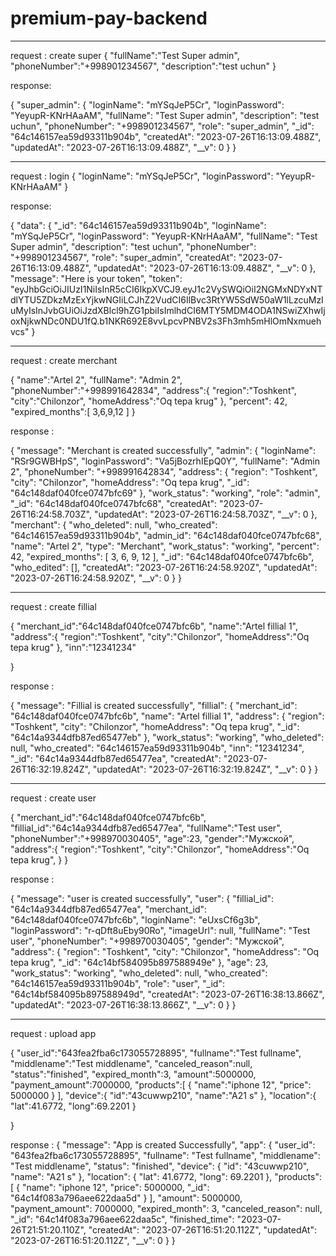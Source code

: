 # premium-pay-backend



---------------------------------------

request :  create super
{
    "fullName":"Test Super admin",
    "phoneNumber":"+998901234567",
    "description":"test uchun"
}


response:

{
    "super_admin": {
        "loginName": "mYSqJeP5Cr",
        "loginPassword": "YeyupR-KNrHAaAM",
        "fullName": "Test Super admin",
        "description": "test uchun",
        "phoneNumber": "+998901234567",
        "role": "super_admin",
        "_id": "64c146157ea59d93311b904b",
        "createdAt": "2023-07-26T16:13:09.488Z",
        "updatedAt": "2023-07-26T16:13:09.488Z",
        "__v": 0
    }
}

--------------------------------------------

request :  login
{
   "loginName": "mYSqJeP5Cr",
    "loginPassword": "YeyupR-KNrHAaAM"
}

response: 

{
    "data": {
        "_id": "64c146157ea59d93311b904b",
        "loginName": "mYSqJeP5Cr",
        "loginPassword": "YeyupR-KNrHAaAM",
        "fullName": "Test Super admin",
        "description": "test uchun",
        "phoneNumber": "+998901234567",
        "role": "super_admin",
        "createdAt": "2023-07-26T16:13:09.488Z",
        "updatedAt": "2023-07-26T16:13:09.488Z",
        "__v": 0
    },
    "message": "Here is your token",
    "token": "eyJhbGciOiJIUzI1NiIsInR5cCI6IkpXVCJ9.eyJ1c2VySWQiOiI2NGMxNDYxNTdlYTU5ZDkzMzExYjkwNGIiLCJhZ2VudCI6IlBvc3RtYW5SdW50aW1lLzcuMzIuMyIsInJvbGUiOiJzdXBlcl9hZG1pbiIsImlhdCI6MTY5MDM4ODA1NSwiZXhwIjoxNjkwNDc0NDU1fQ.b1NKR692E8vvLpcvPNBV2s3Fh3mh5mHlOmNxmuehvcs"
}


-------------------------------------------------------------------------


request : create merchant

{
    "name":"Artel 2",
    "fullName": "Admin 2",
    "phoneNumber":"+998991642834",
    "address":{
        "region":"Toshkent",
        "city":"Chilonzor",
        "homeAddress":"Oq tepa krug"
    },
    "percent": 42,
    "expired_months":[
        3,6,9,12
    ]
}


response : 
 

{
    "message": "Merchant is created successfully",
    "admin": {
        "loginName": "RSr9GWBHpS",
        "loginPassword": "Va5jBozrhIEpQ0Y",
        "fullName": "Admin 2",
        "phoneNumber": "+998991642834",
        "address": {
            "region": "Toshkent",
            "city": "Chilonzor",
            "homeAddress": "Oq tepa krug",
            "_id": "64c148daf040fce0747bfc69"
        },
        "work_status": "working",
        "role": "admin",
        "_id": "64c148daf040fce0747bfc68",
        "createdAt": "2023-07-26T16:24:58.703Z",
        "updatedAt": "2023-07-26T16:24:58.703Z",
        "__v": 0
    },
    "merchant": {
        "who_deleted": null,
        "who_created": "64c146157ea59d93311b904b",
        "admin_id": "64c148daf040fce0747bfc68",
        "name": "Artel 2",
        "type": "Merchant",
        "work_status": "working",
        "percent": 42,
        "expired_months": [
            3,
            6,
            9,
            12
        ],
        "_id": "64c148daf040fce0747bfc6b",
        "who_edited": [],
        "createdAt": "2023-07-26T16:24:58.920Z",
        "updatedAt": "2023-07-26T16:24:58.920Z",
        "__v": 0
    }
}

--------------------------------------------
request : create fillial


{
    "merchant_id":"64c148daf040fce0747bfc6b",
    "name":"Artel fillial 1",
    "address":{
        "region":"Toshkent",
        "city":"Chilonzor",
        "homeAddress":"Oq tepa krug"
    },
    "inn":"12341234"

}


response :

{
    "message": "Fillial is created successfully",
    "fillial": {
        "merchant_id": "64c148daf040fce0747bfc6b",
        "name": "Artel fillial 1",
        "address": {
            "region": "Toshkent",
            "city": "Chilonzor",
            "homeAddress": "Oq tepa krug",
            "_id": "64c14a9344dfb87ed65477eb"
        },
        "work_status": "working",
        "who_deleted": null,
        "who_created": "64c146157ea59d93311b904b",
        "inn": "12341234",
        "_id": "64c14a9344dfb87ed65477ea",
        "createdAt": "2023-07-26T16:32:19.824Z",
        "updatedAt": "2023-07-26T16:32:19.824Z",
        "__v": 0
    }
}


------------------------------------------


request : create user



{
	"merchant_id":"64c148daf040fce0747bfc6b",
	"fillial_id":"64c14a9344dfb87ed65477ea",
	"fullName":"Test user",
	"phoneNumber":"+998970030405",
	"age":23,
        "gender":"Мужской",
	"address":{
        "region":"Toshkent",
        "city":"Chilonzor",
        "homeAddress":"Oq tepa krug",
    }
}


response : 


{
    "message": "user is created successfully",
    "user": {
        "fillial_id": "64c14a9344dfb87ed65477ea",
        "merchant_id": "64c148daf040fce0747bfc6b",
        "loginName": "eUxsCf6g3b",
        "loginPassword": "r-qDft8uEby90Ro",
        "imageUrl": null,
        "fullName": "Test user",
        "phoneNumber": "+998970030405",
        "gender": "Мужской",
        "address": {
            "region": "Toshkent",
            "city": "Chilonzor",
            "homeAddress": "Oq tepa krug",
            "_id": "64c14bf584095b897588949e"
        },
        "age": 23,
        "work_status": "working",
        "who_deleted": null,
        "who_created": "64c146157ea59d93311b904b",
        "role": "user",
        "_id": "64c14bf584095b897588949d",
        "createdAt": "2023-07-26T16:38:13.866Z",
        "updatedAt": "2023-07-26T16:38:13.866Z",
        "__v": 0
    }
}


----------------------------------------



request : upload app

{
    "user_id":"643fea2fba6c173055728895",
    "fullname":"Test fullname",
    "middlename":"Test middlename",
    "canceled_reason":null,
    "status":"finished",
    "expired_month":3,
    "amount":5000000,
    "payment_amount":7000000,
    "products":[
        {
            "name":"iphone 12",
            "price": 5000000
        }
    ],
    "device":{
        "id":"43cuwwp210",
        "name":"A21 s"
    },
    "location":{
        "lat":41.6772,
        "long":69.2201
    }

}


response :
{
    "message": "App is created Successfully",
    "app": {
        "user_id": "643fea2fba6c173055728895",
        "fullname": "Test fullname",
        "middlename": "Test middlename",
        "status": "finished",
        "device": {
            "id": "43cuwwp210",
            "name": "A21 s"
        },
        "location": {
            "lat": 41.6772,
            "long": 69.2201
        },
        "products": [
            {
                "name": "iphone 12",
                "price": 5000000,
                "_id": "64c14f083a796aee622daa5d"
            }
        ],
        "amount": 5000000,
        "payment_amount": 7000000,
        "expired_month": 3,
        "canceled_reason": null,
        "_id": "64c14f083a796aee622daa5c",
        "finished_time": "2023-07-26T21:51:20.110Z",
        "createdAt": "2023-07-26T16:51:20.112Z",
        "updatedAt": "2023-07-26T16:51:20.112Z",
        "__v": 0
    }
}

















